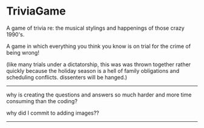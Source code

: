 # TriviaGame

A game of trivia re: the musical stylings and happenings of those crazy 1990's.

A game in which everything you think you know is on trial for the crime of being wrong!

(like many trials under a dictatorship, this was was thrown together rather quickly because the holiday season is a hell of family obligations and scheduling conflicts. dissenters will be hanged.)

***

why is creating the questions and answers so much harder and more time consuming than the coding? 

why did I commit to adding images??

***
